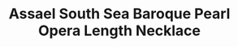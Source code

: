 ---
title: Assael South Sea Baroque Pearl Opera Length Necklace
description: |
  Perfectly imperfect, an opera-length strand of 45 South Sea Cultured Baroque Pearls is the ultimate modern-chic accessory... Wear it with jeans, go formal, layer or make it the focus of your ensemble!
specs: |
  14.0 - 23.5mm South Sea Cultured Baroque Pearls with 18K White Gold and Pave Diamond Clasp, 34".
images:
  - image_path: /uploads/assael-south-sea-baroque-pearl-opera-length-necklace.jpg
_category:
order_number: 7
categories:
  - necklaces
---